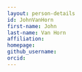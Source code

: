 ```yaml
---
layout: person-details
id: JohnVanHorn
first-name: John
last-name: Van Horn
affiliation:
homepage:
github_username:
orcid:
---
```

